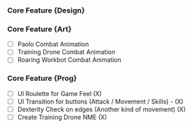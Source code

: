 ### Core Feature {Design}


### Core Feature {Art}

- [ ] Paolo Combat Animation  
- [ ] Training Drone Combat Animation
- [ ] Roaring Workbot Combat Animation

### Core Feature {Prog}

- [ ] UI Roulette for Game Feel (X) 
- [ ] UI Transition for buttons (Attack / Movement / Skills) - (X) 
- [ ] Dexterity Check on edges (Another kind of movement) (X)
- [ ] Create Training Drone NME  (X)